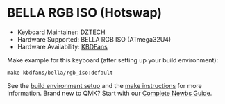 # BELLA RGB ISO (Hotswap)

* Keyboard Maintainer: [DZTECH](https://github.com/moyi4681)
* Hardware Supported: BELLA RGB ISO (ATmega32U4)
* Hardware Availability: [KBDFans](https://kbdfans.cn/)

Make example for this keyboard (after setting up your build environment):

    make kbdfans/bella/rgb_iso:default

See the [build environment setup](https://docs.qmk.fm/#/getting_started_build_tools) and the [make instructions](https://docs.qmk.fm/#/getting_started_make_guide) for more information. Brand new to QMK? Start with our [Complete Newbs Guide](https://docs.qmk.fm/#/newbs).

